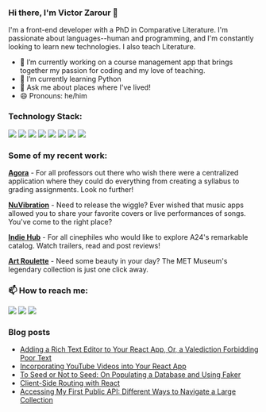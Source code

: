 ### Hi there, I'm Victor Zarour 👋

I'm a front-end developer with a PhD in Comparative Literature. I'm passionate about languages--human and programming, and I'm constantly looking to learn new technologies. I also teach Literature.

- 🔭 I’m currently working on a course management app that brings together my passion for coding and my love of teaching.
- 🌱 I’m currently learning Python
- 💬 Ask me about places where I've lived!
- 😄 Pronouns: he/him

### Technology Stack:

<img src="https://img.shields.io/badge/JavaScript-323330?style=for-the-badge&logo=javascript&logoColor=F7DF1E" /> <img src="https://img.shields.io/badge/CSS3-1572B6?style=for-the-badge&logo=css3&logoColor=white" />  <img src="https://img.shields.io/badge/HTML5-E34F26?style=for-the-badge&logo=html5&logoColor=white" /> 
<img src="https://img.shields.io/badge/Ruby-CC342D?style=for-the-badge&logo=ruby&logoColor=white" />
<img src="https://img.shields.io/badge/React-20232A?style=for-the-badge&logo=react&logoColor=61DAFB" />
<img src ="https://img.shields.io/badge/Ruby_on_Rails-CC0000?style=for-the-badge&logo=ruby-on-rails&logoColor=white" />
<img src="https://img.shields.io/badge/Font_Awesome-339AF0?style=for-the-badge&logo=fontawesome&logoColor=white" />
<img src="https://img.shields.io/badge/Tailwind_CSS-38B2AC?style=for-the-badge&logo=tailwind-css&logoColor=white" />

### Some of my recent work:

**<a href="https://agora-learn.herokuapp.com/">Agora</a>** - For all professors out there who wish there were a centralized application where they could do everything from creating a syllabus to grading assignments. Look no further!

**<a href="https://releasethewiggle.herokuapp.com/">NuVibration</a>** - Need to release the wiggle? Ever wished that music apps allowed you to share your favorite covers or live performances of songs. You've come to the right place?

**<a href="https://indie-hub.herokuapp.com/">Indie Hub</a>** - For all cinephiles who would like to explore A24's remarkable catalog. Watch trailers, read and post reviews!

**<a href="https://art-roulette.netlify.app/">Art Roulette</a>** - Need some beauty in your day? The MET Museum's legendary collection is just one click away. 

### 📫 How to reach me:

<a href="https://www.linkedin.com/in/victorzarour/"><img src="https://img.shields.io/badge/LinkedIn-0077B5?style=for-the-badge&logo=linkedin&logoColor=white" /></a>
<a href="https://medium.com/@victor.zarour"><img src="https://img.shields.io/badge/Medium-12100E?style=for-the-badge&logo=medium&logoColor=white"/></a>
<a href="https://gc-cuny.academia.edu/VictorZarour"><img src="https://img.shields.io/badge/Academia-fff?style=for-the-badge&logo=academia&logoColor=black" /></a>

### Blog posts
<!-- BLOG-POST-LIST:START -->
- [Adding a Rich Text Editor to Your React App, Or, a Valediction Forbidding Poor Text](https://medium.com/@victor.zarour/adding-a-rich-text-editor-to-your-react-app-or-a-valediction-forbidding-poor-text-efdba5e7f34d?source=rss-a6b1eb64ed72------2)
- [Incorporating YouTube Videos into Your React App](https://medium.com/@victor.zarour/incorporating-youtube-videos-into-your-react-app-39d3b023f3e?source=rss-a6b1eb64ed72------2)
- [To Seed or Not to Seed: On Populating a Database and Using Faker](https://medium.com/@victor.zarour/to-seed-or-not-to-seed-on-populating-a-database-and-using-faker-4ab739c4824a?source=rss-a6b1eb64ed72------2)
- [Client-Side Routing with React](https://medium.com/@victor.zarour/client-side-routing-with-react-a86a04f1fe33?source=rss-a6b1eb64ed72------2)
- [Accessing My First Public API: Different Ways to Navigate a Large Collection](https://medium.com/@victor.zarour/accessing-my-first-public-api-c7334c16e58?source=rss-a6b1eb64ed72------2)
<!-- BLOG-POST-LIST:END -->

